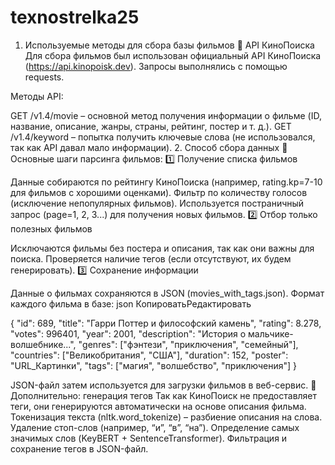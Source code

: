 # texnostrelka25
1. Используемые методы для сбора базы фильмов
🔹 API КиноПоиска
Для сбора фильмов был использован официальный API КиноПоиска (https://api.kinopoisk.dev). Запросы выполнялись с помощью requests.

Методы API:

GET /v1.4/movie – основной метод получения информации о фильме (ID, название, описание, жанры, страны, рейтинг, постер и т. д.).
GET /v1.4/keyword – попытка получить ключевые слова (не использовался, так как API давал мало информации).
2. Способ сбора данных
🔹 Основные шаги парсинга фильмов:
1️⃣ Получение списка фильмов

Данные собираются по рейтингу КиноПоиска (например, rating.kp=7-10 для фильмов с хорошими оценками).
Фильтр по количеству голосов (исключение непопулярных фильмов).
Используется постраничный запрос (page=1, 2, 3...) для получения новых фильмов.
2️⃣ Отбор только полезных фильмов

Исключаются фильмы без постера и описания, так как они важны для поиска.
Проверяется наличие тегов (если отсутствуют, их будем генерировать).
3️⃣ Сохранение информации

Данные о фильмах сохраняются в JSON (movies_with_tags.json).
Формат каждого фильма в базе:
json
КопироватьРедактировать

{
  "id": 689,
  "title": "Гарри Поттер и философский камень",
  "rating": 8.278,
  "votes": 996401,
  "year": 2001,
  "description": "История о мальчике-волшебнике...",
  "genres": ["фэнтези", "приключения", "семейный"],
  "countries": ["Великобритания", "США"],
  "duration": 152,
  "poster": "URL_Картинки",
  "tags": ["магия", "волшебство", "приключения"]
}

JSON-файл затем используется для загрузки фильмов в веб-сервис.
🔹 Дополнительно: генерация тегов
Так как КиноПоиск не предоставляет теги, они генерируются автоматически на основе описания фильма.
Токенизация текста (nltk.word_tokenize) – разбиение описания на слова.
Удаление стоп-слов (например, “и”, “в”, “на”).
Определение самых значимых слов (KeyBERT + SentenceTransformer).
Фильтрация и сохранение тегов в JSON-файл.
